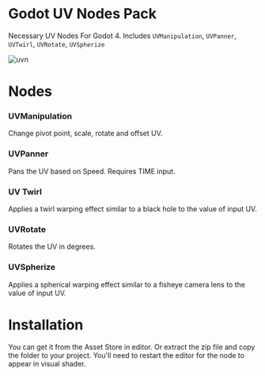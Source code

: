 # Godot UV Nodes Pack
Necessary UV Nodes For Godot 4. Includes `UVManipulation`, `UVPanner`, `UVTwirl`, `UVRotate`, `UVSpherize`

![uvn](https://github.com/user-attachments/assets/adf59263-01f9-4ba4-be3b-131064483ba3)



# Nodes
### UVManipulation
Change pivot point, scale, rotate and offset UV.
### UVPanner
Pans the UV based on Speed. Requires TIME input.
### UV Twirl
Applies a twirl warping effect similar to a black hole to the value of input UV.
### UVRotate
Rotates the UV in degrees.
### UVSpherize
Applies a spherical warping effect similar to a fisheye camera lens to the value of input UV.

# Installation
You can get it from the Asset Store in editor. Or extract the zip file and copy the folder to your project. You'll need to restart the editor for the node to appear in visual shader.
